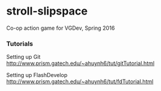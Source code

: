 # stroll-slipspace
Co-op action game for VGDev, Spring 2016

### Tutorials
Setting up Git  
http://www.prism.gatech.edu/~ahuynh6/tut/gitTutorial.html

Setting up FlashDevelop  
http://www.prism.gatech.edu/~ahuynh6/tut/fdTutorial.html